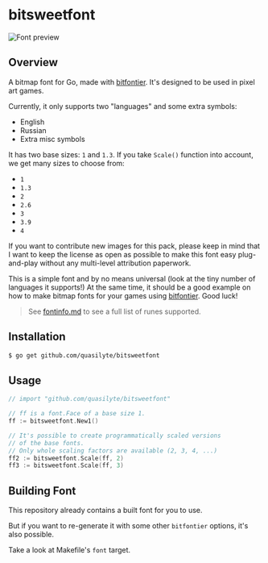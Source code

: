 # bitsweetfont

![Font preview](https://www.quasilyte.dev/images/bitsweetfont/font_preview.png)

## Overview

A bitmap font for Go, made with [bitfontier](https://github.com/quasilyte/bitfontier). It's designed to be used in pixel art games.

Currently, it only supports two "languages" and some extra symbols:

* English
* Russian
* Extra misc symbols

It has two base sizes: `1` and `1.3`. If you take `Scale()` function into account, we get many sizes to choose from:

* `1`
* `1.3`
* `2`
* `2.6`
* `3`
* `3.9`
* `4`

If you want to contribute new images for this pack, please keep in mind that I want to keep the license as open as possible to make this font easy plug-and-play without any multi-level attribution paperwork.

This is a simple font and by no means universal (look at the tiny number of languages it supports!) At the same time, it should be a good example on how to make bitmap fonts for your games using [bitfontier](https://github.com/quasilyte/bitfontier). Good luck!

> See [fontinfo.md](fontinfo.md) to see a full list of runes supported.

## Installation

```bash
$ go get github.com/quasilyte/bitsweetfont
```

## Usage

```go
// import "github.com/quasilyte/bitsweetfont"

// ff is a font.Face of a base size 1.
ff := bitsweetfont.New1()

// It's possible to create programmatically scaled versions
// of the base fonts.
// Only whole scaling factors are available (2, 3, 4, ...)
ff2 := bitsweetfont.Scale(ff, 2)
ff3 := bitsweetfont.Scale(ff, 3)
```

## Building Font

This repository already contains a built font for you to use.

But if you want to re-generate it with some other `bitfontier` options, it's also possible.

Take a look at Makefile's `font` target.
